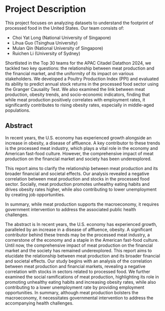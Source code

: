 # Project Description

This project focuses on analyzing datasets to understand the footprint of processed food in the United States. Our team consists of:

- Choi Yat Long (National University of Singapore)
- Lihua Guo (Tsinghua University)
- Mulan Qin (National University of Singapore)
- Ruichen Li (University of Sydney)

Shortlisted in the Top 30 teams for the APAC Citadel Datathon 2024, we tackled two key questions: the relationship between meat production and the financial market, and the uniformity of its impact on various stakeholders. We developed a Poultry Production Index (PPI) and evaluated its ability to predict annual stock returns in the processed food sector using the Granger Causality Test. We also examined the link between meat production, obesity trends, and socio-economic indicators, finding that while meat production positively correlates with employment rates, it significantly contributes to rising obesity rates, especially in middle-aged populations.

## Abstract
In recent years, the U.S. economy has experienced growth alongside an increase in obesity, a disease of affluence. A key contributor to these trends is the processed meat industry, which plays a vital role in the economy and American fast-food culture. However, the comprehensive impact of meat production on the financial market and society has been underexplored.

This report aims to clarify the relationship between meat production and its broader financial and societal effects. Our analysis revealed a negative correlation between meat production and stocks in the processed food sector. Socially, meat production promotes unhealthy eating habits and drives obesity rates higher, while also contributing to lower unemployment by creating job opportunities.

In summary, while meat production supports the macroeconomy, it requires government intervention to address the associated public health challenges.











The abstract is In recent years, the U.S. economy has experienced
growth, paralleled by an increase in a disease of affluence,
obesity. A significant contributor behind these trends may
be the processed meat industry, a cornerstone of the economy
and a staple in the American fast-food culture. Until
now, the comprehensive impact of meat production on the financial
market and the society has remained underexplored.
This report aims to elucidate the relationship between meat
production and its broader financial and societal effects.
Our study begins with an analysis of the correlation between
meat production and financial markets, revealing a
negative correlation with stocks in sectors related to processed
food. We further examined the social ramifications
of meat production, highlighting its role in promoting unhealthy
eating habits and increasing obesity rates, while also
contributing to a lower unemployment rate by providing employment
opportunities.
In summary, although meat production bolsters the
macroeconomy, it necessitates governmental intervention to
address the accompanying health challenges.






